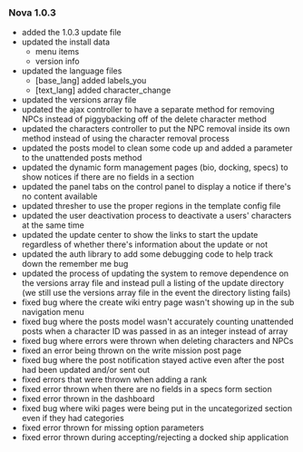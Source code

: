 ### Nova 1.0.3
* added the 1.0.3 update file
* updated the install data
    * menu items
    * version info
* updated the language files
    * [base\_lang] added labels_you
    * [text\_lang] added character_change
* updated the versions array file
* updated the ajax controller to have a separate method for removing NPCs instead of piggybacking off of the delete character method
* updated the characters controller to put the NPC removal inside its own method instead of using the character removal process
* updated the posts model to clean some code up and added a parameter to the unattended posts method
* updated the dynamic form management pages (bio, docking, specs) to show notices if there are no fields in a section
* updated the panel tabs on the control panel to display a notice if there's no content available
* updated thresher to use the proper regions in the template config file
* updated the user deactivation process to deactivate a users' characters at the same time
* updated the update center to show the links to start the update regardless of whether there's information about the update or not
* updated the auth library to add some debugging code to help track down the remember me bug
* updated the process of updating the system to remove dependence on the versions array file and instead pull a listing of the update directory (we still use the versions array file in the event the directory listing fails)
* fixed bug where the create wiki entry page wasn't showing up in the sub navigation menu
* fixed bug where the posts model wasn't accurately counting unattended posts when a character ID was passed in as an integer instead of array
* fixed bug where errors were thrown when deleting characters and NPCs
* fixed an error being thrown on the write mission post page
* fixed bug where the post notification stayed active even after the post had been updated and/or sent out
* fixed errors that were thrown when adding a rank
* fixed error thrown when there are no fields in a specs form section
* fixed error thrown in the dashboard
* fixed bug where wiki pages were being put in the uncategorized section even if they had categories
* fixed error thrown for missing option parameters
* fixed error thrown during accepting/rejecting a docked ship application